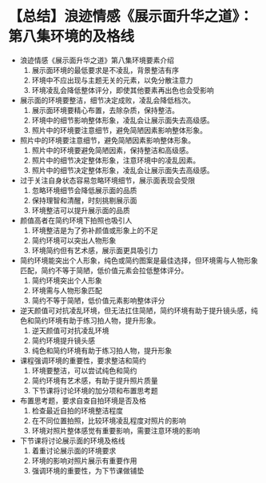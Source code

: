 # 【总结】浪迹情感《展示面升华之道》：第八集环境的及格线

-   浪迹情感《展示面升华之道》第八集环境要素介绍
    1.  展示面环境的最低要求是不凌乱，背景整洁有序
    2.  环境中不应出现与主题无关的元素，以免分散注意力
    3.  环境凌乱会降低整体评分，即使其他要素再出色也会受影响
-   展示面的环境要整洁，细节决定成败，凌乱会降低档次。
    1.  展示面环境要精心布置，去除杂质，保持整洁。
    2.  环境中的细节影响整体形象，凌乱会让展示面失去高级感。
    3.  照片中的环境要注意细节，避免简陋因素影响整体形象。
-   照片中的环境要注意细节，避免简陋因素影响整体形象。
    1.  照片中的环境要避免简陋因素，保持整洁和高级感。
    2.  照片中的细节决定整体形象，注意环境中的凌乱因素。
    3.  照片中的细节决定整体形象，凌乱会让展示面失去高级感。
-   过于关注自身状态容易忽略环境细节，展示面表现会受限
    1.  忽略环境细节会降低展示面的品质
    2.  保持理智和清醒，时刻挑剔展示面
    3.  环境整洁可以提升展示面的品质
-   颜值高者在简约环境下拍照也吸引人
    1.  环境整洁是为了弥补颜值或形象上的不足
    2.  简约环境可以突出人物形象
    3.  环境简约但有艺术感，展示面更具吸引力
-   简约环境能突出个人形象，纯色或简约图案是最佳选择，但环境需与人物形象匹配，简约不等于简陋，低价值元素会拉低整体评分。
    1.  简约环境突出个人形象
    2.  环境需与人物形象匹配
    3.  简约不等于简陋，低价值元素影响整体评分
-   逆天颜值可对抗凌乱环境，但无法扛住简陋，简约环境有助于提升镜头感，纯色和简约环境有助于练习拍人物，提升形象。
    1.  逆天颜值可对抗凌乱环境
    2.  简约环境提升镜头感
    3.  纯色和简约环境有助于练习拍人物，提升形象
-   课程强调环境的重要性，要求整洁和简约
    1.  环境要整洁，可以尝试纯色和简约
    2.  简约环境有艺术感，有助于提升照片质量
    3.  下节课将讨论环境的加分项和布置思考题
-   布置思考题，要求自查自拍环境是否及格
    1.  检查最近自拍的环境整洁程度
    2.  在不同位置拍照，比较环境凌乱程度对照片的影响
    3.  环境对照片整体感觉有重要影响，需要注意环境的影响
-   下节课将讨论展示面的环境及格线
    1.  着重讨论展示面的环境要求
    2.  环境的影响对照片展示有重要作用
    3.  强调环境的重要性，为下节课做铺垫